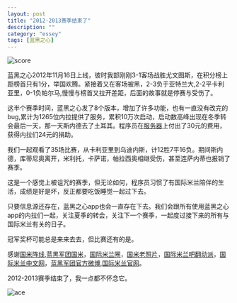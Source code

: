 ```yaml
---
layout: post
title: "2012-2013赛季结束了"
description: ""
category: "essey"
tags: [蓝黑之心]
---
```


![score](http://interbbs.b0.upaiyun.com/2013score.jpg)

蓝黑之心2012年11月16日上线，彼时我部刚刚3-1客场战胜尤文图斯，在积分榜上距榜首只有1分，举国欢腾。紧接着又在客场被黑，2-3负于亚特兰大,2-2平卡利亚里，0-1负帕尔马,慢慢与榜首又拉开差距，后面的故事就是停赛与受伤了。  

这半个赛季时间，蓝黑之心发了8个版本，增加了许多功能，也有一直没有改完的bug,累计为1265位内拉提供了服务，累积10万次启动，启动数高峰出现在冬季转会最后一天，那一天斯内德去了土耳其。程序员在[服务器](http://sae.sina.com.cn)上付出了30元的费用，获得内拉们24元的捐助。  

我们一起观看了35场比赛，从卡利亚里到乌迪内斯，计12胜7平16负。期间斯内德，库蒂尼奥离开，米利托，卡萨诺，帕拉西奥相继受伤，甚至连萨内蒂也报销了赛季。 

这是一个感觉上被诅咒的赛季，但无论如何，程序员习惯了有国际米兰陪伴的生活，成绩是好是坏，反正都要吃饭睡觉一起过下去。

只要信息源还存在，蓝黑之心app也会一直存在下去。我们会跟所有使用蓝黑之心app的内拉们一起，关注夏季的转会，关注下一个赛季，一起度过接下来的所有与国际米兰有关的日子。

冠军奖杯可能总是来来去去，但比赛还有的是。

感谢[国米阵线](http://e.weibo.com/icnc),[蓝黑军团国米](http://weibo.com/u/1827314941)，[国际米兰圈](http://weibo.com/lagrandeinter)，[国米老照片](http://weibo.com/119730810)，[国际米兰吧翻动派](http://weibo.com/translatinginter)，[国际米兰中文网](http://e.weibo.com/internetcn)，[蓝黑军团官方微博](http://weibo.com/interbbs1908),[国际米兰官网](http://e.weibo.com/fcinternazionale)。  

2012-2013赛季结束了，我一点都不怀念它。  

![ace](http://interbbs.b0.upaiyun.com/ace.jpg)